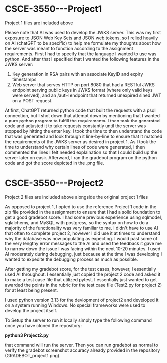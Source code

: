 # CSCE-3550---Project1
Project 1 files are included above

Please note that AI was used to develop the JWKS server. This was my first exposure to JSON Web Key Sets and JSON
web tokens, so I relied heavily on AI (chatGPT to be specific) to help me formulate my thoughts about how the
server was meant to function according to the assignment requirements. First I had to specify that the language I wanted to use was python. And after that I specified that I wanted the following features in the JWKS server:


1) Key generation in RSA pairs with an associate KeyID and expiry timestamps
2) Web server that serves HTTP on port 8080 that had a RESTful JWKS endpoint serving public keys in
   JWKS format (where only valid keys were served), and an /autH endpoint that returned unexpired sined JWT on
   a POST request.


At first, ChatGPT returned python code that built the requests with a psql connection, but I shot down
that attempt down by mentioning that I wanted a pure python program to fulfill the requirements.
I then took the generated code and adjusted it to take requests constantly until the server was stopped by
hitting the enter key. I took the time to then understand the code that was generated and look through it
line-by-line to ensure that It matched the requirements of the JWKS server as desired in project 1.
As I took the time to understand why certain lines of code were generated, I then commented the lines
I felt needed explaination so that I could build up the server later on easir. Afterward, I ran the
gradebot program on the python code and got the score depicted in the .png file. 

# CSCE-3550---Project2
Project 2 files are included above alongside the original project 1 files

As opposed to project 1, I opted to use the reference Project 1 code in the zip file provided in the assignment to ensure that I had a solid foundation to get a good gradebot score. I had some previous experience using sqlmodel, sqlalchemy, and MySQL with postgress, so the syntax on how to do a majority of the functionality was very familiar to me. I didn't have to use AI that often to complete project 2, however I did use it at times to understand why the database was now populating as expecting. I would past some of the very lengthy error messages to the AI and used the feedback it gave me to narrow down the issue I was facing within the next 10-20 minutes. I used AI moderately during debugging, just because at the time I was developing I wanted to expedite the debugging process as much as possible. 

After getting my gradebot score, for the test cases, however, I essentially used AI throughout. I essentially just copied the project 2 code and asked it to make a test case file that utilized pytest. I essentially just wanted to get awarded the points in the rubric for the test case file (Test2.py for project 2) for at least being present. 

I used python version 3.13 for the devlopment of project2 and developed it on a system running Windows. No special frameworks were used to develop the project itself.

To Setup the server to run it locally simply type the following command once you have cloned the repository:

**python3 Project2.py**

that command will run the server. Then you can run gradebot as normal to verify the gradebot screenshot accuracy already provided in the repository (GRADEBOT_project1.png).
